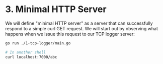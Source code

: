 # 3. Minimal HTTP Server

We will define "minimal HTTP server" as a server that can successfully respond to a simple curl GET request. We will start out by observing what happens when we issue this request to our TCP logger server:

```sh
go run ./1-tcp-logger/main.go
```

```sh
# In another shell
curl localhost:7000/abc
```


